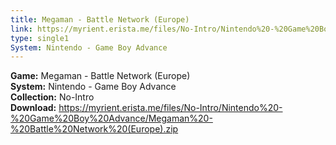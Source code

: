 ```yaml
---
title: Megaman - Battle Network (Europe)
link: https://myrient.erista.me/files/No-Intro/Nintendo%20-%20Game%20Boy%20Advance/Megaman%20-%20Battle%20Network%20(Europe).zip
type: single1
System: Nintendo - Game Boy Advance
---
```

<b>Game:</b> Megaman - Battle Network (Europe)<br>
<b>System:</b> Nintendo - Game Boy Advance<br>
<b>Collection:</b> No-Intro<br>
<b>Download:</b> https://myrient.erista.me/files/No-Intro/Nintendo%20-%20Game%20Boy%20Advance/Megaman%20-%20Battle%20Network%20(Europe).zip